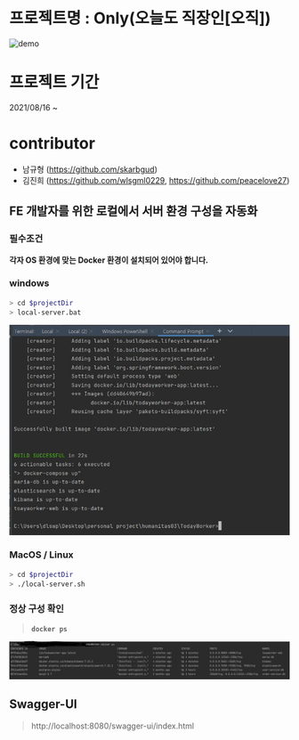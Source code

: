 <h1><strong>프로젝트명 : Only(오늘도 직장인[오직])</strong></h1>

![demo](https://user-images.githubusercontent.com/54926902/148981787-80d0d5c4-38f4-4297-8b8e-1902785031c4.gif)

# 프로젝트 기간

2021/08/16 ~

# contributor

- 남규형 (https://github.com/skarbgud)
- 김진희 (https://github.com/wlsgml0229, https://github.com/peacelove27)

## FE 개발자를 위한 로컬에서 서버 환경 구성을 자동화

### 필수조건

**각자 OS 환경에 맞는 Docker 환경이 설치되어 있어야 합니다.**

### windows

```bash
> cd $projectDir
> local-server.bat
```

![](./image/windows-local-server-1.jpg)

### MacOS / Linux

```bash
> cd $projectDir
> ./local-server.sh
```

### 정상 구성 확인

> **```docker ps```**

![](./image/docker-ps-windows.jpg)

## Swagger-UI

> http://localhost:8080/swagger-ui/index.html
